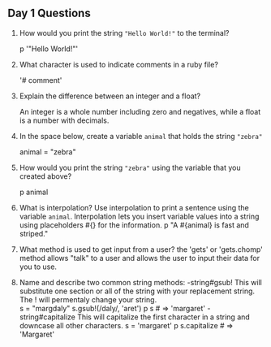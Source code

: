 ## Day 1 Questions

1. How would you print the string `"Hello World!"` to the terminal?

    p '"Hello World!"'


1. What character is used to indicate comments in a ruby file?

    '# comment'

1. Explain the difference between an integer and a float?

    An integer is a whole number including zero and negatives, while a float is a number with decimals.

1. In the space below, create a variable `animal` that holds the string `"zebra"`

    animal = "zebra"

1. How would you print the string `"zebra"` using the variable that you created above?

    p animal

1. What is interpolation? Use interpolation to print a sentence using the variable `animal`.
    Interpolation lets you insert variable values into a string using placeholders #{} for the information. 
    p "A #{animal} is fast and striped."

1. What method is used to get input from a user?
    the 'gets' or 'gets.chomp' method allows "talk" to a user and allows the user to input their data for you to use.

1. Name and describe two common string methods:
    -string#gsub! This will substitute one section or all of the string with your replacement string. The ! will permentaly change your string.  
    s = "margdaly"
    s.gsub!(/daly/, 'aret')
    p s   # => 'margaret'
    -string#capitalize This will capitalize the first character in a string and downcase all other characters.
    s = 'margaret'
    p s.capitalize   # => 'Margaret'

